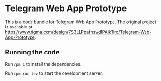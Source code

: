 
  # Telegram Web App Prototype

  This is a code bundle for Telegram Web App Prototype. The original project is available at https://www.figma.com/design/7S3LLPpafnswdIPAlkTirc/Telegram-Web-App-Prototype.

  ## Running the code

  Run `npm i` to install the dependencies.

  Run `npm run dev` to start the development server.
  